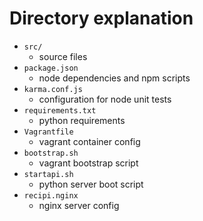 # Directory explanation
* `src/`
	* source files
* `package.json`
	* node dependencies and npm scripts
* `karma.conf.js`
	* configuration for node unit tests
* `requirements.txt`
	* python requirements
* `Vagrantfile`
	* vagrant container config
* `bootstrap.sh`
	* vagrant bootstrap script
* `startapi.sh`
	* python server boot script
* `recipi.nginx`
	* nginx server config